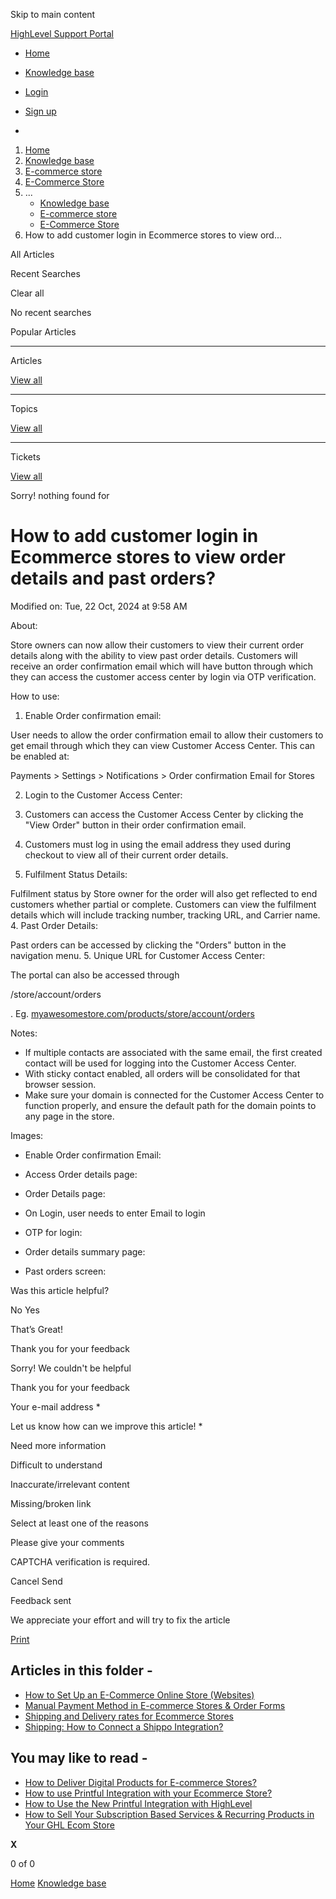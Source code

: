 Skip to main content

[ HighLevel Support Portal ](https://help.gohighlevel.com)

  * [ Home ](/support/home)
  * [ Knowledge base ](/support/solutions)

  * [Login](/support/login)
  * [Sign up](/support/signup)
  * 

  1. [Home](/support/home)
  2. [Knowledge base](/support/solutions)
  3. [E-commerce store](/support/solutions/155000000059)
  4. [E-Commerce Store](/support/solutions/folders/155000000182)
  5. ... 
     * [Knowledge base](/support/solutions)
     * [E-commerce store](/support/solutions/155000000059)
     * [E-Commerce Store](/support/solutions/folders/155000000182)
  6. How to add customer login in Ecommerce stores to view ord...

All  Articles 

Recent Searches

Clear all

No recent searches

Popular Articles

* * *

Articles

[View all](/support/search/solutions)

* * *

Topics

[View all](/support/search/topics)

* * *

Tickets

[View all](/support/search/tickets)

Sorry! nothing found for   

# How to add customer login in Ecommerce stores to view order details and past orders?

Modified on: Tue, 22 Oct, 2024 at 9:58 AM

About:

Store owners can now allow their customers to view their current order details along with the ability to view past order details. Customers will receive an order confirmation email which will have button through which they can access the customer access center by login via OTP verification.

How to use:

  1. Enable Order confirmation email: 

User needs to allow the order confirmation email to allow their customers to get email through which they can view Customer Access Center. This can be enabled at: 

Payments > Settings > Notifications > Order confirmation Email for Stores

  2. Login to the Customer Access Center:

  1. Customers can access the Customer Access Center by clicking the "View Order" button in their order confirmation email.
  2. Customers must log in using the email address they used during checkout to view all of their current order details.

  3. Fulfilment Status Details: 

Fulfilment status by Store owner for the order will also get reflected to end customers whether partial or complete. Customers can view the fulfilment details which will include tracking number, tracking URL, and Carrier name.
  4. Past Order Details:

 Past orders can be accessed by clicking the "Orders" button in the navigation menu.
  5. Unique URL for Customer Access Center: 

The portal can also be accessed through 

<storeurl>/store/account/orders

 . Eg. [myawesomestore.com/products/store/account/orders](http://myawesomestore.com/products/store/account/orders)

Notes:

  * If multiple contacts are associated with the same email, the first created contact will be used for logging into the Customer Access Center.
  * With sticky contact enabled, all orders will be consolidated for that browser session.
  * Make sure your domain is connected for the Customer Access Center to function properly, and ensure the default path for the domain points to any page in the store.

Images:

  * Enable Order confirmation Email:

  * Access Order details page:

  * Order Details page:

  * On Login, user needs to enter Email to login

  * OTP for login:

  * Order details summary page:

  * Past orders screen:

Was this article helpful?

No  Yes 

That’s Great!

Thank you for your feedback

Sorry! We couldn't be helpful

Thank you for your feedback

Your e-mail address *

Let us know how can we improve this article! *

Need more information 

Difficult to understand 

Inaccurate/irrelevant content 

Missing/broken link 

Select at least one of the reasons 

Please give your comments 

CAPTCHA verification is required. 

Cancel  Send 

Feedback sent

We appreciate your effort and will try to fix the article

[Print](javascript:print\(\))

## Articles in this folder -

  * [How to Set Up an E-Commerce Online Store (Websites)](/support/solutions/articles/155000001157-how-to-set-up-an-e-commerce-online-store-websites-)
  * [Manual Payment Method in E-commerce Stores & Order Forms](/support/solutions/articles/155000002897-manual-payment-method-in-e-commerce-stores-order-forms)
  * [Shipping and Delivery rates for Ecommerce Stores](/support/solutions/articles/155000002842-shipping-and-delivery-rates-for-ecommerce-stores)
  * [Shipping: How to Connect a Shippo Integration?](/support/solutions/articles/155000003109-shipping-how-to-connect-a-shippo-integration-)

## You may like to read -

  * [How to Deliver Digital Products for E-commerce Stores?](/support/solutions/articles/155000004054-how-to-deliver-digital-products-for-e-commerce-stores-)
  * [How to use Printful Integration with your Ecommerce Store?](/support/solutions/articles/155000002442-how-to-use-printful-integration-with-your-ecommerce-store-)
  * [How to Use the New Printful Integration with HighLevel](/support/solutions/articles/155000002602-how-to-use-the-new-printful-integration-with-highlevel)
  * [How to Sell Your Subscription Based Services & Recurring Products in Your GHL Ecom Store](/support/solutions/articles/155000002833-how-to-sell-your-subscription-based-services-recurring-products-in-your-ghl-ecom-store)

**X**

0 of 0 []()

[Home](/support/home) [Knowledge base](/support/solutions)
